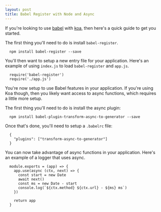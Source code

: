 ```yaml
---
layout: post
title: Babel Register with Node and Async
---
```

If you're looking to use [babel](https://babeljs.io/) with
[koa](http://koajs.com/), then here's a quick guide to get you started.

The first thing you'll need to do is install `babel-register`.

```
  npm install babel-register --save
```

You'll then want to setup a new entry file for your application. Here's an
example of using `index.js` to load `babel-register` and `app.js`.

```
  require('babel-register')
  require('./app.js')
```

You're now setup to use Babel features in your application. If you're using Koa
though, then you likely want access to async functions, which requires a little
more setup.

The first thing you'll need to do is install the async plugin:

```
  npm install babel-plugin-transform-async-to-generator --save
```

Once that's done, you'll need to setup a `.babelrc` file:

```
  {
    "plugins": ["transform-async-to-generator"]
  }
```

You can now take advantage of async functions in your application. Here's an
example of a logger that uses async.

```
  module.exports = (app) => {
    app.use(async (ctx, next) => {
      const start = new Date
      await next()
      const ms = new Date - start
      console.log(`${ctx.method} ${ctx.url} - ${ms} ms`)
    })

    return app
  }
```
